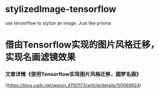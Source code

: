 # stylizedImage-tensorflow
use tensorflow to stylize an image. Just like prisma
# 借由Tensorflow实现的图片风格迁移，实现名画滤镜效果
###  文章详情《使用Tensorflow实现图片风格迁移，圆梦名画》
!(https://blog.csdn.net/weixin_41101173/article/details/101069924)
